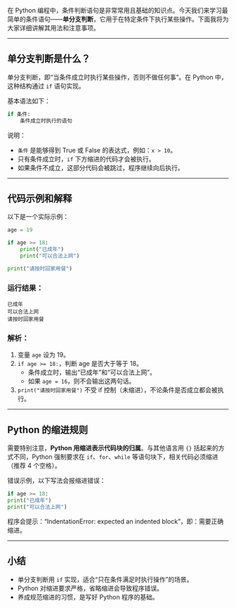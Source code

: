 在 Python 编程中，条件判断语句是非常常用且基础的知识点。今天我们来学习最简单的条件语句——**单分支判断**，它用于在特定条件下执行某些操作。下面我将为大家详细讲解其用法和注意事项。

------

## 单分支判断是什么？

单分支判断，即“当条件成立时执行某些操作，否则不做任何事”。在 Python 中，这种结构通过 `if` 语句实现。

基本语法如下：

```python
if 条件:
    条件成立时执行的语句
```

说明：

- `条件` 是能够得到 True 或 False 的表达式，例如：`x > 10`。
- 只有条件成立时，`if` 下方缩进的代码才会被执行。
- 如果条件不成立，这部分代码会被跳过，程序继续向后执行。

------

## 代码示例和解释

以下是一个实际示例：

```python
age = 19

if age >= 18:
    print("已成年")
    print("可以合法上网")

print("请按时回家用餐")
```

### 运行结果：

```undefined
已成年
可以合法上网
请按时回家用餐
```

### 解析：

1. 变量 `age` 设为 19。
2. `if age >= 18:`，判断 age 是否大于等于 18。
   - 条件成立时，输出“已成年”和“可以合法上网”。
   - 如果 `age = 16`，则不会输出这两句话。
3. `print("请按时回家用餐")` 不受 if 控制（未缩进），不论条件是否成立都会被执行。

------

## Python 的缩进规则

需要特别注意，**Python 用缩进表示代码块的归属**。与其他语言用 `{}` 括起来的方式不同，Python 强制要求在 `if`、`for`、`while` 等语句块下，相关代码必须缩进（推荐 4 个空格）。

错误示例，以下写法会报缩进错误：

```python
if age >= 18:
print("已成年")
print("可以合法上网")
```

程序会提示：“IndentationError: expected an indented block”，即：需要正确缩进。

------

## 小结

- 单分支判断用 `if` 实现，适合“只在条件满足时执行操作”的场景。
- Python 对缩进要求严格，省略缩进会导致程序错误。
- 养成规范缩进的习惯，是写好 Python 程序的基础。
